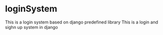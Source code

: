 # loginSystem
This is a login system based on django predefined library
This is a login and sighn up system in django
